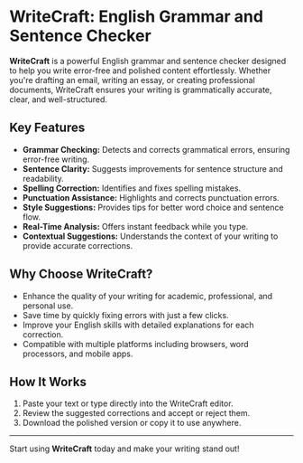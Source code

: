 # WriteCraft: English Grammar and Sentence Checker

**WriteCraft** is a powerful English grammar and sentence checker designed to help you write error-free and polished content effortlessly. Whether you're drafting an email, writing an essay, or creating professional documents, WriteCraft ensures your writing is grammatically accurate, clear, and well-structured.

## Key Features
- **Grammar Checking:** Detects and corrects grammatical errors, ensuring error-free writing.
- **Sentence Clarity:** Suggests improvements for sentence structure and readability.
- **Spelling Correction:** Identifies and fixes spelling mistakes.
- **Punctuation Assistance:** Highlights and corrects punctuation errors.
- **Style Suggestions:** Provides tips for better word choice and sentence flow.
- **Real-Time Analysis:** Offers instant feedback while you type.
- **Contextual Suggestions:** Understands the context of your writing to provide accurate corrections.

## Why Choose WriteCraft?
- Enhance the quality of your writing for academic, professional, and personal use.
- Save time by quickly fixing errors with just a few clicks.
- Improve your English skills with detailed explanations for each correction.
- Compatible with multiple platforms including browsers, word processors, and mobile apps.

## How It Works
1. Paste your text or type directly into the WriteCraft editor.
2. Review the suggested corrections and accept or reject them.
3. Download the polished version or copy it to use anywhere.

---

Start using **WriteCraft** today and make your writing stand out!

